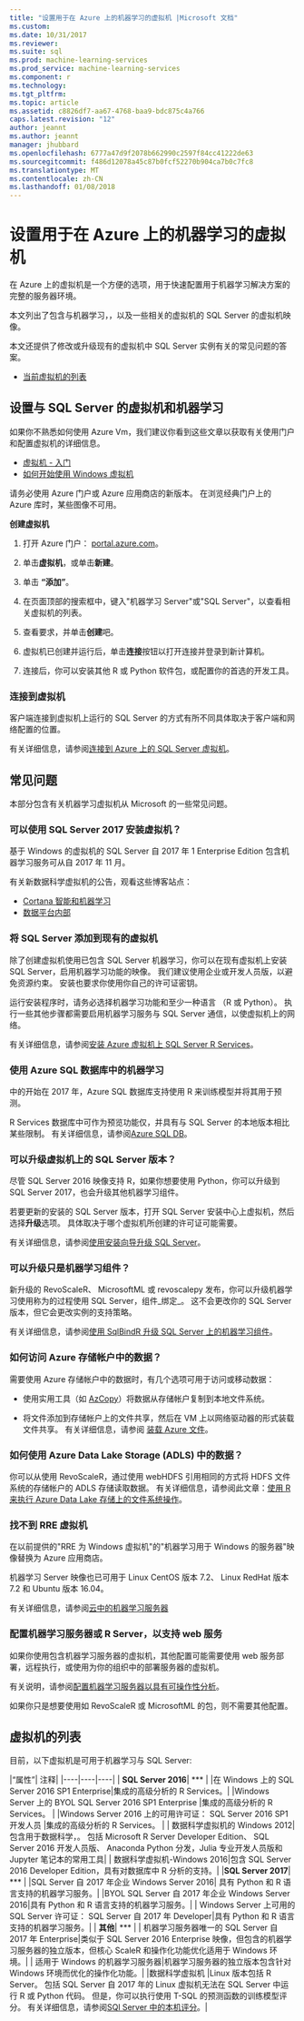 ```yaml
---
title: "设置用于在 Azure 上的机器学习的虚拟机 |Microsoft 文档"
ms.custom: 
ms.date: 10/31/2017
ms.reviewer: 
ms.suite: sql
ms.prod: machine-learning-services
ms.prod_service: machine-learning-services
ms.component: r
ms.technology: 
ms.tgt_pltfrm: 
ms.topic: article
ms.assetid: c8826df7-aa67-4768-baa9-bdc875c4a766
caps.latest.revision: "12"
author: jeannt
ms.author: jeannt
manager: jhubbard
ms.openlocfilehash: 6777a47d9f2078b662990c2597f84cc41222de63
ms.sourcegitcommit: f486d12078a45c87b0fcf52270b904ca7b0c7fc8
ms.translationtype: MT
ms.contentlocale: zh-CN
ms.lasthandoff: 01/08/2018
---
```

# <a name="provision-a-virtual-machine-for-machine-learning-on-azure"></a>设置用于在 Azure 上的机器学习的虚拟机

在 Azure 上的虚拟机是一个方便的选项，用于快速配置用于机器学习解决方案的完整的服务器环境。

本文列出了包含与机器学习，，以及一些相关的虚拟机的 SQL Server 的虚拟机映像。

本文还提供了修改或升级现有的虚拟机中 SQL Server 实例有关的常见问题的答案。

+ [当前虚拟机的列表](#bkmk_list)

## <a name="provision-a-virtual-machine-with-sql-server-and-machine-learning"></a>设置与 SQL Server 的虚拟机和机器学习

如果你不熟悉如何使用 Azure Vm，我们建议你看到这些文章以获取有关使用门户和配置虚拟机的详细信息。

+ [虚拟机 - 入门](https://azure.microsoft.com/documentation/learning-paths/virtual-machines/)
+ [如何开始使用 Windows 虚拟机](https://azure.microsoft.com/documentation/articles/virtual-machines-windows-hero-tutorial/)

请务必使用 Azure 门户或 Azure 应用商店的新版本。 在浏览经典门户上的 Azure 库时，某些图像不可用。

**创建虚拟机**

1. 打开 Azure 门户： [portal.azure.com](https:portal.azure.com)。

2. 单击**虚拟机**，或单击**新建**。

3. 单击 **“添加”**。

4. 在页面顶部的搜索框中，键入"机器学习 Server"或"SQL Server"，以查看相关虚拟机的列表。

5. 查看要求，并单击**创建**吧。

6. 虚拟机已创建并运行后，单击**连接**按钮以打开连接并登录到新计算机。

5. 连接后，你可以安装其他 R 或 Python 软件包，或配置你的首选的开发工具。

### <a name="connect-to-the-virtual-machine"></a>连接到虚拟机

客户端连接到虚拟机上运行的 SQL Server 的方式有所不同具体取决于客户端和网络配置的位置。

有关详细信息，请参阅[连接到 Azure 上的 SQL Server 虚拟机](https://docs.microsoft.com/azure/virtual-machines/windows/sql/virtual-machines-windows-sql-connect)。

## <a name="frequently-asked-questions"></a>常见问题

本部分包含有关机器学习虚拟机从 Microsoft 的一些常见问题。

### <a name="can-i-install-a-virtual-machine-with-sql-server-2017"></a>可以使用 SQL Server 2017 安装虚拟机？

基于 Windows 的虚拟机的 SQL Server 自 2017 年 1 Enterprise Edition 包含机器学习服务可从自 2017 年 11 月。 

有关新数据科学虚拟机的公告，观看这些博客站点：

+ [Cortana 智能和机器学习](https://blogs.technet.microsoft.com/machinelearning/)
+ [数据平台内部](https://blogs.technet.microsoft.com/dataplatforminsider/)

### <a name="adding-sql-server-to-an-existing-virtual-machine"></a>将 SQL Server 添加到现有的虚拟机

除了创建虚拟机使用已包含 SQL Server 机器学习，你可以在现有虚拟机上安装 SQL Server，启用机器学习功能的映像。 我们建议使用企业或开发人员版，以避免资源约束。 安装也要求你使用你自己的许可证密钥。

运行安装程序时，请务必选择机器学习功能和至少一种语言 （R 或 Python）。 执行一些其他步骤都需要启用机器学习服务与 SQL Server 通信，以使虚拟机上的网络。

有关详细信息，请参阅[安装 Azure 虚拟机上 SQL Server R Services](../r/installing-sql-server-r-services-on-an-azure-virtual-machine.md)。

### <a name="using-machine-learning-in-azure-sql-database"></a>使用 Azure SQL 数据库中的机器学习

中的开始在 2017 年，Azure SQL 数据库支持使用 R 来训练模型并将其用于预测。 

R Services 数据库中可作为预览功能仅，并具有与 SQL Server 的本地版本相比某些限制。 有关详细信息，请参阅[Azure SQL DB](../r/using-r-in-azure-sql-database.md)。

### <a name="can-i-upgrade-the-sql-server-version-on-a-virtual-machine"></a>可以升级虚拟机上的 SQL Server 版本？

尽管 SQL Server 2016 映像支持 R，如果你想要使用 Python，你可以升级到 SQL Server 2017，也会升级其他机器学习组件。

若要更新的安装的 SQL Server 版本，打开 SQL Server 安装中心上虚拟机，然后选择**升级**选项。 具体取决于哪个虚拟机所创建的许可证可能需要。

有关详细信息，请参阅[使用安装向导升级 SQL Server](https://docs.microsoft.com/sql/database-engine/install-windows/upgrade-sql-server-using-the-installation-wizard-setup)。

### <a name="can-i-upgrade-just-the-machine-learning-components"></a>可以升级只是机器学习组件？

新升级的 RevoScaleR、 MicrosoftML 或 revoscalepy 发布，你可以升级机器学习使用称为的过程使用 SQL Server，组件_绑定_。 这不会更改你的 SQL Server 版本，但它会更改实例的支持策略。

有关详细信息，请参阅[使用 SqlBindR 升级 SQL Server 上的机器学习组件](../r/use-sqlbindr-exe-to-upgrade-an-instance-of-sql-server.md)。

### <a name="how-do-i-access-data-in-an-azure-storage-account"></a>如何访问 Azure 存储帐户中的数据？

需要使用 Azure 存储帐户中的数据时，有几个选项可用于访问或移动数据：

+ 使用实用工具（如 [AzCopy](https://azure.microsoft.com/documentation/articles/storage-use-azcopy/#copy-files-in-azure-file-storage-with-azcopy-preview-version-only)）将数据从存储帐户复制到本地文件系统。 

+ 将文件添加到存储帐户上的文件共享，然后在 VM 上以网络驱动器的形式装载文件共享。 有关详细信息，请参阅 [装载 Azure 文件](https://azure.microsoft.com/documentation/articles/storage-dotnet-how-to-use-files/)。 

### <a name="how-do-i-use-data-from-azure-data-lake-storage-adls"></a>如何使用 Azure Data Lake Storage (ADLS) 中的数据？

你可以从使用 RevoScaleR，通过使用 webHDFS 引用相同的方式将 HDFS 文件系统的存储帐户的 ADLS 存储读取数据。 有关详细信息，请参阅此文章：[使用 R 来执行 Azure Data Lake 存储上的文件系统操作](https://blogs.msdn.microsoft.com/microsoftrservertigerteam/2017/03/14/using-r-to-perform-filesystem-operations-on-azure-data-lake-store/)。

### <a name="i-cant-find-the-rre-virtual-machine"></a>找不到 RRE 虚拟机

在以前提供的"RRE 为 Windows 虚拟机"的"机器学习用于 Windows 的服务器"映像替换为 Azure 应用商店。

机器学习 Server 映像也已可用于 Linux CentOS 版本 7.2、 Linux RedHat 版本 7.2 和 Ubuntu 版本 16.04。

有关详细信息，请参阅[云中的机器学习服务器](https://docs.microsoft.com/machine-learning-server/install/machine-learning-server-in-the-cloud)

### <a name="configuring-machine-learning-server-or-r-server-to-support-web-services"></a>配置机器学习服务器或 R Server，以支持 web 服务

如果你使用包含机器学习服务器的虚拟机，其他配置可能需要使用 web 服务部署，远程执行，或使用为你的组织中的部署服务器的虚拟机。

有关说明，请参阅[配置机器学习服务器以具有可操作性分析](https://docs.microsoft.com/machine-learning-server/operationalize/configure-machine-learning-server-one-box)。

如果你只是想要使用如 RevoScaleR 或 MicrosoftML 的包，则不需要其他配置。

## <a name="bkmk_list"></a>虚拟机的列表

目前，以下虚拟机是可用于机器学习与 SQL Server:

|“属性”| 注释|
|----|----|----|
| **SQL Server 2016**| ***  |
|在 Windows 上的 SQL Server 2016 SP1 Enterprise|集成的高级分析的 R Services。|
|Windows Server 上的 BYOL SQL Server 2016 SP1 Enterprise |集成的高级分析的 R Services。 |
|Windows Server 2016 上的可用许可证： SQL Server 2016 SP1 开发人员 |集成的高级分析的 R Services。 |
| 数据科学虚拟机的 Windows 2012|包含用于数据科学，。 包括 Microsoft R Server Developer Edition、 SQL Server 2016 开发人员版、 Anaconda Python 分发，Julia 专业开发人员版和 Jupyter 笔记本的常用工具| 
| 数据科学虚拟机-Windows 2016|包含 SQL Server 2016 Developer Edition，具有对数据库中 R 分析的支持。|
|**SQL Server 2017**| ***   |
|SQL Server 自 2017 年企业 Windows Server 2016| 具有 Python 和 R 语言支持的机器学习服务。|
|BYOL SQL Server 自 2017 年企业 Windows Server 2016|具有 Python 和 R 语言支持的机器学习服务。|
| Windows Server 上可用的 SQL Server 许可证： SQL Server 自 2017 年 Developer|具有 Python 和 R 语言支持的机器学习服务。|
| **其他**| *** |
| 机器学习服务器唯一的 SQL Server 自 2017 年 Enterprise|类似于 SQL Server 2016 Enterprise 映像，但包含的机器学习服务器的独立版本，但核心 ScaleR 和操作化功能优化适用于 Windows 环境。|
| 适用于 Windows 的机器学习服务器|机器学习服务器的独立版本包含针对 Windows 环境而优化的操作化功能。|
|数据科学虚拟机 |Linux 版本包括 R Server。 包括 SQL Server 自 2017 年的 Linux 虚拟机无法在 SQL Server 中运行 R 或 Python 代码。 但是，你可以执行使用 T-SQL 的预测函数的训练模型评分。 有关详细信息，请参阅[SQl Server 中的本机评分](../sql-native-scoring.md)。|
